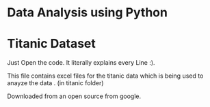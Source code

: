 # Data Analysis using Python 

# Titanic Dataset 
Just Open the code. It literally explains every Line :).

This file contains excel files for the titanic data which is being used to anayze the data . 
(in titanic folder)

Downloaded from an open source from google.
